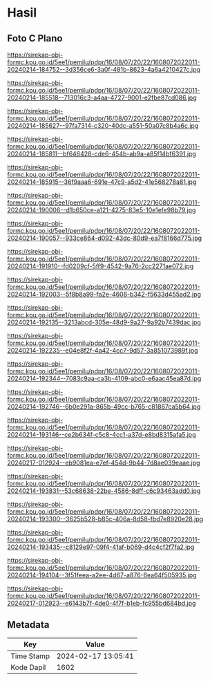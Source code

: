 # Hasil

## Foto C Plano

https://sirekap-obj-formc.kpu.go.id/5ee1/pemilu/pdpr/16/08/07/20/22/1608072022011-20240214-184752--3d356ce6-3a0f-481b-8623-4a6a4210427c.jpg

https://sirekap-obj-formc.kpu.go.id/5ee1/pemilu/pdpr/16/08/07/20/22/1608072022011-20240214-185518--713016c3-a4aa-4727-9001-e2fbe87cd086.jpg

https://sirekap-obj-formc.kpu.go.id/5ee1/pemilu/pdpr/16/08/07/20/22/1608072022011-20240214-185627--97fa7314-c320-40dc-a551-50a07c8b4a6c.jpg

https://sirekap-obj-formc.kpu.go.id/5ee1/pemilu/pdpr/16/08/07/20/22/1608072022011-20240214-185811--bf646428-cde6-454b-ab9a-a85f14bf6391.jpg

https://sirekap-obj-formc.kpu.go.id/5ee1/pemilu/pdpr/16/08/07/20/22/1608072022011-20240214-185915--36f9aaa6-691e-47c9-a5d2-41e568278a81.jpg

https://sirekap-obj-formc.kpu.go.id/5ee1/pemilu/pdpr/16/08/07/20/22/1608072022011-20240214-190006--d1b650ce-a121-4275-83e5-10e1efe98b79.jpg

https://sirekap-obj-formc.kpu.go.id/5ee1/pemilu/pdpr/16/08/07/20/22/1608072022011-20240214-190057--933ce864-d092-43dc-80d9-ea7f8166d775.jpg

https://sirekap-obj-formc.kpu.go.id/5ee1/pemilu/pdpr/16/08/07/20/22/1608072022011-20240214-191910--fd0209cf-5ff9-4542-9a76-2cc2271ae072.jpg

https://sirekap-obj-formc.kpu.go.id/5ee1/pemilu/pdpr/16/08/07/20/22/1608072022011-20240214-192003--5f8b8a99-fa2e-4608-b342-f5633d455ad2.jpg

https://sirekap-obj-formc.kpu.go.id/5ee1/pemilu/pdpr/16/08/07/20/22/1608072022011-20240214-192135--3213abcd-305e-48d9-9a27-9a92b7439dac.jpg

https://sirekap-obj-formc.kpu.go.id/5ee1/pemilu/pdpr/16/08/07/20/22/1608072022011-20240214-192235--e04e8f2f-4a42-4cc7-9d57-3a851073989f.jpg

https://sirekap-obj-formc.kpu.go.id/5ee1/pemilu/pdpr/16/08/07/20/22/1608072022011-20240214-192344--7083c9aa-ca3b-4109-abc0-e6aac45ea87d.jpg

https://sirekap-obj-formc.kpu.go.id/5ee1/pemilu/pdpr/16/08/07/20/22/1608072022011-20240214-192746--6b0e291a-865b-49cc-b765-c81867ca5b64.jpg

https://sirekap-obj-formc.kpu.go.id/5ee1/pemilu/pdpr/16/08/07/20/22/1608072022011-20240214-193146--ce2b634f-c5c8-4cc1-a37d-e8bd8315afa5.jpg

https://sirekap-obj-formc.kpu.go.id/5ee1/pemilu/pdpr/16/08/07/20/22/1608072022011-20240217-012924--eb9081ea-e7ef-454d-9b44-7d8ae039eaae.jpg

https://sirekap-obj-formc.kpu.go.id/5ee1/pemilu/pdpr/16/08/07/20/22/1608072022011-20240214-193831--53c68638-22be-4586-8dff-c6c93463add0.jpg

https://sirekap-obj-formc.kpu.go.id/5ee1/pemilu/pdpr/16/08/07/20/22/1608072022011-20240214-193300--3625b528-b85c-406a-8d58-fbd7e8920e28.jpg

https://sirekap-obj-formc.kpu.go.id/5ee1/pemilu/pdpr/16/08/07/20/22/1608072022011-20240214-193435--c8129e97-09f4-41af-b069-d4c4cf2f7fa2.jpg

https://sirekap-obj-formc.kpu.go.id/5ee1/pemilu/pdpr/16/08/07/20/22/1608072022011-20240214-194104--3f51feea-a2ee-4d67-a876-6ea64f505935.jpg

https://sirekap-obj-formc.kpu.go.id/5ee1/pemilu/pdpr/16/08/07/20/22/1608072022011-20240217-012923--e6143b7f-4de0-4f7f-b1eb-fc955bd684bd.jpg


## Metadata

| Key        | Value               |
| ---------- | ------------------- |
| Time Stamp | 2024-02-17 13:05:41 |
| Kode Dapil | 1602                |




